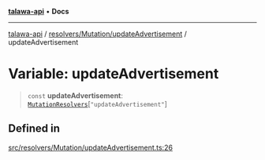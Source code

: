 [**talawa-api**](../../../../README.md) • **Docs**

***

[talawa-api](../../../../modules.md) / [resolvers/Mutation/updateAdvertisement](../README.md) / updateAdvertisement

# Variable: updateAdvertisement

> `const` **updateAdvertisement**: [`MutationResolvers`](../../../../types/generatedGraphQLTypes/type-aliases/MutationResolvers.md)\[`"updateAdvertisement"`\]

## Defined in

[src/resolvers/Mutation/updateAdvertisement.ts:26](https://github.com/PalisadoesFoundation/talawa-api/blob/fe65d855b3d1e3e4af621340e7e8bfa0325634c1/src/resolvers/Mutation/updateAdvertisement.ts#L26)
